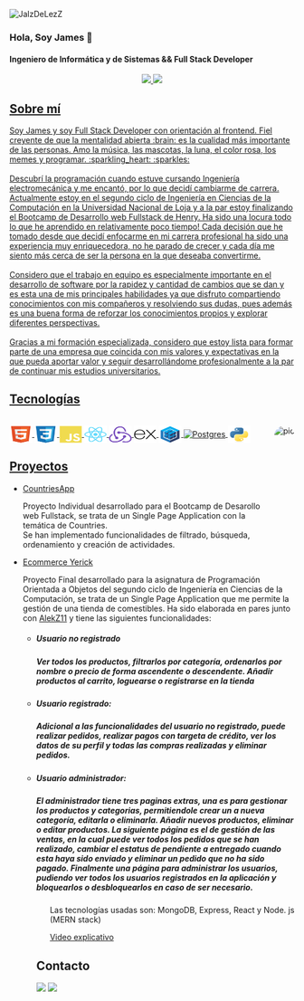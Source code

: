 <!--https://github.com/antonkomarev/github-profile-views-counter#readme-->
<p align="left"> <img src="https://komarev.com/ghpvc/?username=JalzDeLezZ&label=Profile%20views&color=0e75b6&style=flat" alt="JalzDeLezZ" /> </p>

### Hola, Soy James 👋
#### Ingeniero de Informática y de Sistemas && Full Stack Developer 
 
<div align="center">
  <a href="https://github.com/JalzDeLezZ">
  <img height="180em" src="https://github-readme-stats.vercel.app/api?username=JalzDeLezZ&show_icons=true&theme=dracula&include_all_commits=true&count_private=true"/>
  <img height="180em" src="https://github-readme-stats.vercel.app/api/top-langs/?username=JalzDeLezZ&layout=compact&langs_count=7&theme=dracula"/>
</div>

  ## Sobre mí
<p>
 Soy James y soy Full Stack Developer con orientación al frontend. Fiel creyente de que la mentalidad abierta :brain: es la cualidad más importante de las personas. Amo la música, las mascotas, la luna, el color rosa, los memes y programar. :sparkling_heart: :sparkles:
<br><br>
Descubrí la programación cuando estuve cursando Ingeniería electromecánica y me encantó, por lo que decidí cambiarme de carrera. Actualmente estoy en el segundo ciclo de Ingeniería en Ciencias de la Computación en la Universidad Nacional de Loja y a la par estoy finalizando el Bootcamp de Desarrollo web Fullstack de Henry. Ha sido una locura todo lo que he aprendido en relativamente poco tiempo! Cada decisión que he tomado desde que decidí enfocarme en mi carrera profesional ha sido una experiencia muy enriquecedora, no he parado de crecer y cada día me siento más cerca de ser la persona en la que deseaba convertirme.
<br><br>
Considero que el trabajo en equipo es especialmente importante en el desarrollo de software por la rapidez y cantidad de cambios que se dan y es esta una de mis principales habilidades ya que disfruto compartiendo conocimientos con mis compañeros y resolviendo sus dudas, pues además es una buena forma de reforzar los conocimientos propios y explorar diferentes perspectivas.
<br><br>
Gracias a mi formación especializada, considero que estoy lista para formar parte de una empresa que coincida con mis valores y expectativas en la que pueda aportar valor y seguir desarrollándome profesionalmente a la par de continuar mis estudios universitarios.
</p>

  ## Tecnologías
<div style="display: inline_block"><br>
  <img align="center" alt="HTML" height="30" width="40" src="https://raw.githubusercontent.com/devicons/devicon/master/icons/html5/html5-original.svg">
  <img align="center" alt="CSS" height="30" width="40" src="https://raw.githubusercontent.com/devicons/devicon/master/icons/css3/css3-original.svg">
  <img align="center" alt="Js" height="30" width="40" src="https://raw.githubusercontent.com/devicons/devicon/master/icons/javascript/javascript-plain.svg">
  <img align="center" alt="React" height="30" width="40" src="https://raw.githubusercontent.com/devicons/devicon/master/icons/react/react-original.svg">
  <img align="center" alt="Redux" height="30" width="40" src="https://raw.githubusercontent.com/devicons/devicon/master/icons/redux/redux-original.svg">
  <img align="center" alt="Express" height="30" width="40" src="https://raw.githubusercontent.com/devicons/devicon/master/icons/express/express-original.svg">
  <img align="center" alt="Sequelize" height="30" width="40" src="https://raw.githubusercontent.com/devicons/devicon/master/icons/sequelize/sequelize-original.svg">
  <img align="center" alt="Postgres" height="30" width="40" src="https://cdn.jsdelivr.net/gh/devicons/devicon/icons/postgresql/postgresql-original.svg">
  <img align="center" alt="Python" height="30" width="40" src="https://raw.githubusercontent.com/devicons/devicon/master/icons/python/python-original.svg">
  <img align="right" alt="pic" height="150" style="border-radius:50px;" src="https://share-cdn.picrew.me/shareImg/org/202201/338224_W75fxs8a.png">
</div>
  
  ## Proyectos
<ul> 
  <li>
    <a href = "https://countries-app-v2.vercel.app">CountriesApp</a> 
    <p>
      Proyecto Individual desarrollado para el Bootcamp de Desarollo web Fullstack, se trata de un Single Page Application con la temática de Countries.<br>
      Se han implementado funcionalidades de filtrado, búsqueda, ordenamiento y creación de actividades.
    </p>
  </li>
  <li>
    <a href = "https://ecommerce-minimarket-yerik.vercel.app">Ecommerce Yerick</a>
    <p>
      Proyecto Final desarrollado para la asignatura de Programación Orientada a Objetos del segundo ciclo de Ingeniería en Ciencias de la Computación, se trata de un Single Page Application que me permite la gestión de una tienda de comestibles. Ha sido elaborada en pares junto con <a href = "https://github.com/AlekZ11">AlekZ11</a> y tiene las siguientes funcionalidades:<br>
      </p>
      <ul>
        <li>
          <h5>Usuario no registrado<h5/> 
          <p>Ver todos los productos, filtrarlos por categoría, ordenarlos por nombre o precio de forma ascendente o descendente. Añadir productos al carrito, loguearse o registrarse en la tienda</p>
        </li>
        <li>
          <h5>Usuario registrado:<h5/> 
          <p>Adicional a las funcionalidades del usuario no registrado, puede realizar pedidos, realizar pagos con targeta de crédito, ver los datos de su perfil y todas las compras realizadas y eliminar pedidos.</p>
        </li>
        <li>
          <h5>Usuario administrador:<h5/> 
          <p>El administrador tiene tres paginas extras, una es para gestionar los productos y categorias, permitiendole crear un a nueva categoría, editarla o eliminarla. Añadir nuevos productos, eliminar o editar productos. La siguiente página es el de gestión de las ventas, en la cual puede ver todos los pedidos que se han realizado, cambiar el estatus de pendiente a entregado cuando esta haya sido enviado y eliminar un pedido que no ha sido pagado. Finalmente una página para administrar los usuarios, pudiendo ver todos los usuarios registrados en la aplicación y bloquearlos o desbloquearlos en caso de ser necesario.</p>
        </li>
       <ul/>
       <p>Las tecnologías usadas son: MongoDB, Express, React y Node. js (MERN stack)</p>
       <a href="#!">Video explicativo</a>
  </li>
</ul>  

  ## Contacto
<div> 
 <a href="www.linkedin.com/in/james-jalz-delezz/" target="_blank"><img src="https://img.shields.io/badge/LinkedIn-0077b5?style=for-the-badge&logo=linkedin&logoColor=white" target="_blank"></a> 
  <a href = "mailto:j4mes.delez@gmail.com"><img src="https://img.shields.io/badge/-Gmail-%23333?style=for-the-badge&logo=gmail&logoColor=white" target="_blank"></a>
</div>

